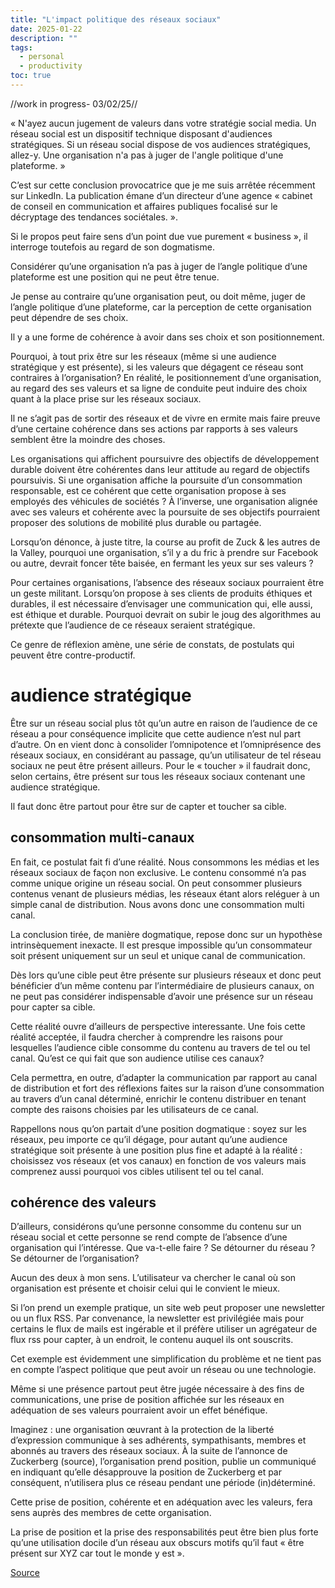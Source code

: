 ```yaml
---
title: "L'impact politique des réseaux sociaux"
date: 2025-01-22
description: ""
tags: 
  - personal
  - productivity
toc: true
---
```

//work in progress- 03/02/25//

 « N'ayez aucun jugement de valeurs dans votre stratégie social media. Un réseau social est un dispositif technique disposant d'audiences stratégiques. Si un réseau social dispose de vos audiences stratégiques, allez-y. Une organisation n'a pas à juger de l'angle politique d'une plateforme. »

C’est sur cette conclusion provocatrice que je me suis arrêtée récemment sur LinkedIn. La publication émane d’un directeur d’une agence « cabinet de conseil en communication et affaires publiques focalisé sur le décryptage des tendances sociétales. ». 

Si le propos peut faire sens d’un point due vue purement « business », il interroge toutefois au regard de son dogmatisme. 

Considérer qu’une organisation n’a pas à juger de l’angle politique d’une plateforme est une position qui ne peut être tenue. 

Je pense au contraire qu’une organisation peut, ou doit même, juger de l’angle politique d’une plateforme, car la perception de cette organisation peut dépendre de ses choix. 

Il y a une forme de cohérence à avoir dans ses choix et son positionnement. 

Pourquoi, à tout prix être sur les réseaux (même si une audience stratégique y est présente), si les valeurs que dégagent ce réseau sont contraires à l’organisation? En réalité, le positionnement d’une organisation, au regard des ses valeurs et sa ligne de conduite peut induire des choix quant à la place prise sur les réseaux sociaux. 

Il ne s’agit pas de sortir des réseaux et de vivre en ermite mais faire preuve d’une certaine cohérence dans ses actions par rapports à ses valeurs semblent être la moindre des choses. 

Les organisations qui affichent poursuivre des objectifs de développement durable doivent être cohérentes dans leur attitude au regard de objectifs poursuivis. Si une organisation affiche la poursuite d’un consommation responsable, est ce cohérent que cette organisation propose à ses employés des véhicules de sociétés ? À l’inverse, une organisation alignée avec ses valeurs et cohérente avec la poursuite de ses objectifs pourraient proposer des solutions de mobilité plus durable ou partagée. 

Lorsqu’on dénonce, à juste titre, la course au profit de Zuck & les autres de la Valley, pourquoi une organisation, s’il y a du fric à prendre sur Facebook ou autre, devrait foncer tête baisée, en fermant les yeux sur ses valeurs ?

Pour certaines organisations, l’absence des réseaux sociaux pourraient être un geste militant. Lorsqu’on propose à ses clients de produits éthiques et durables, il est nécessaire d’envisager une communication qui, elle aussi, est éthique et durable. Pourquoi devrait on subir le joug des algorithmes au prétexte que l’audience de ce réseaux seraient stratégique. 

Ce genre de réflexion amène, une série de constats, de postulats qui peuvent être contre-productif. 

# audience stratégique

Être sur un réseau social plus tôt qu’un autre en raison de l’audience de ce réseau a pour conséquence implicite que cette audience n’est nul part d’autre. 
On en vient donc à consolider l’omnipotence et l’omniprésence des réseaux sociaux, en considérant au passage, qu’un utilisateur de tel réseau sociaux ne peut être présent ailleurs. Pour le « toucher » il faudrait donc, selon certains, être présent sur tous les réseaux sociaux contenant une audience stratégique. 

Il faut donc être partout pour être sur de capter et toucher sa cible. 

## consommation multi-canaux 

En fait, ce postulat fait fi d’une réalité. Nous consommons les médias et les réseaux sociaux de façon non exclusive. Le contenu consommé n’a pas comme unique origine un réseau social. On peut consommer plusieurs contenus venant de plusieurs médias, les réseaux étant alors reléguer à un simple canal de distribution. Nous avons donc une consommation multi canal. 

La conclusion tirée, de manière dogmatique, repose donc sur un hypothèse intrinsèquement inexacte. Il est presque impossible qu’un consommateur soit présent uniquement sur un seul et unique canal de communication.

Dès lors qu’une cible peut être présente sur plusieurs réseaux et donc peut bénéficier d’un même contenu par l’intermédiaire de plusieurs canaux, on ne peut pas considérer indispensable d’avoir une présence sur un réseau pour capter sa cible. 

Cette réalité ouvre d’ailleurs de perspective interessante. Une fois cette réalité acceptée, il faudra chercher à comprendre les raisons pour lesquelles l’audience cible consomme du contenu au travers de tel ou tel canal. Qu’est ce qui fait que son audience utilise ces canaux? 

Cela permettra, en outre, d’adapter la communication par rapport au canal de distribution et fort des réflexions faites sur la raison d’une consommation au travers d’un canal déterminé, enrichir le contenu distribuer en tenant compte des raisons choisies par les utilisateurs de ce canal. 

Rappellons nous qu’on partait d’une position dogmatique : soyez sur les réseaux, peu importe ce qu’il dégage, pour autant qu’une audience stratégique soit présente à une position plus fine et adapté à la réalité : choisissez vos réseaux (et vos canaux) en fonction de vos valeurs mais comprenez aussi pourquoi vos cibles utilisent tel ou tel canal. 

## cohérence des valeurs

D’ailleurs, considérons qu’une personne consomme du contenu sur un réseau social et cette personne se rend compte de l’absence d’une organisation qui l’intéresse. Que va-t-elle faire ? Se détourner du réseau ? Se détourner de l’organisation? 

Aucun des deux à mon sens. L’utilisateur va chercher le canal où son organisation est présente et choisir celui qui le convient le mieux. 

Si l’on prend un exemple pratique, un site web peut proposer une newsletter ou un flux RSS. Par convenance, la newsletter est privilégiée mais pour certains le flux de mails est ingérable et il préfère utiliser un agrégateur de flux rss pour capter, à un endroit, le contenu auquel ils ont souscrits. 

Cet exemple est évidemment une simplification du problème et ne tient pas en compte l’aspect politique que peut avoir un réseau ou une technologie. 

Même si une présence partout peut être jugée nécessaire à des fins de communications, une prise de position affichée sur les réseaux en adéquation de ses valeurs pourraient avoir un effet bénéfique. 

Imaginez : une organisation œuvrant à la protection de la liberté d’expression communique à ses adhérents, sympathisants, membres et abonnés au travers des réseaux sociaux. À la suite de l’annonce de Zuckerberg (source), l’organisation prend position, publie un communiqué en indiquant qu’elle désapprouve la position de Zuckerberg et par conséquent, n’utilisera plus ce réseau pendant une période (in)déterminé. 

Cette prise de position, cohérente et en adéquation avec les valeurs, fera sens auprès des membres de cette organisation. 

La prise de position et la prise des responsabilités peut être bien plus forte qu’une utilisation docile d’un réseau aux obscurs motifs qu’il faut « être présent sur XYZ car tout le monde y est ». 

[Source ](https://www.linkedin.com/posts/nicolasvanderbiest_tous-ces-d%C3%A9bats-sur-l%C3%A9thique-des-r%C3%A9seaux-activity-7283868286310612994-aCIK?utm_source=share&utm_medium=member_desktop)
